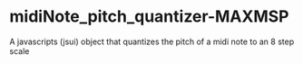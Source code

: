 # midiNote_pitch_quantizer-MAXMSP
A javascripts (jsui) object that quantizes the pitch of a midi note to an 8 step scale
